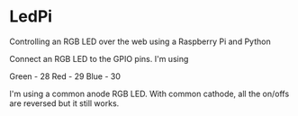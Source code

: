 LedPi
=====

Controlling an RGB LED over the web using a Raspberry Pi and Python

Connect an RGB LED to the GPIO pins. I'm using

Green - 28
Red - 29
Blue - 30

I'm using a common anode RGB LED. With common cathode, all the on/offs are reversed but it still works.
